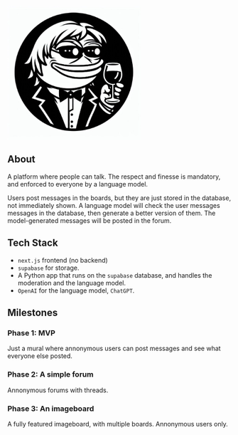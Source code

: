 <img src="./web/static/logo.png" alt="Fino-chan Logo" width="300" height="auto">

## About

A platform where people can talk. The respect and finesse is mandatory, and enforced to everyone by a language model.

Users post messages in the boards, but they are just stored in the database, not immediately shown.
A language model will check the user messages messages in the database, then generate a better version of them.
The model-generated messages will be posted in the forum.

## Tech Stack

- `next.js` frontend (no backend)
- `supabase` for storage. 
- A Python app that runs on the `supabase` database, and handles the moderation and the language model.
- `OpenAI` for the language model, `ChatGPT`.


## Milestones

### Phase 1: MVP

Just a mural where annonymous users can post messages and see what everyone else posted.


### Phase 2: A simple forum

Annonymous forums with threads.


### Phase 3: An imageboard

A fully featured imageboard, with multiple boards. Annonymous users only.

